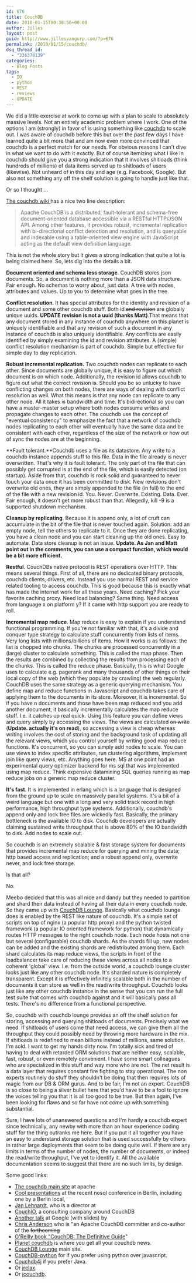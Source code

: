 ```yaml
---
id: 676
title: CouchDB
date: 2010-01-15T00:38:56+00:00
author: Jilles
layout: post
guid: http://www.jillesvangurp.com/?p=676
permalink: /2010/01/15/couchdb/
dsq_thread_id:
  - "336378139"
categories:
  - Blog Posts
tags:
  - IO
  - python
  - REST
  - reviews
  - UPDATE
---
```

We did a little exercise at work to come up with a plan to scale to absolutely massive levels. Not an entirely academic problem where I work. One of the options I am (strongly) in favor of is using something like [couchdb](http://couchdb.apache.org/) to scale out. I was aware of couchdb before this but over the past few days I have learned quite a bit more that and am now even more convinced that couchdb is a perfect match for our needs. For obvious reasons I can't dive in what we want to do with it exactly. But of course itemizing what I like in couchdb should give you a strong indication that it involves shitloads (think hundreds of millions) of data items served up to shitloads of users (likewise). Not unheard of in this day and age (e.g. Facebook, Google). But also not something any off the shelf solution is going to handle just like that.

Or so I thought ...

[The couchdb wiki ](http://wiki.apache.org/couchdb/)has a nice two line description:

> Apache CouchDB is a distributed, fault-tolerant and schema-free document-oriented database accessible via a RESTful HTTP/JSON API. Among other features, it provides robust, incremental replication with bi-directional conflict detection and resolution, and is queryable and indexable using a table-oriented view engine with JavaScript acting as the default view definition language.

This is not the whole story but it gives a strong indication that quite a lot is being claimed here. So, lets dig into the details a bit.

**Document oriented and schema less storage**. CouchDB stores json documents. So, a document is nothing more than a JSON data structure. Fair enough. No schemas to worry about, just data. A tree with nodes, attributes and values. Up to you to determine what goes in the tree. 

**Conflict resolution</strong>. It has special attributes for the identity and revision of a document and some other couchdb stuff. Both id <del datetime="2010-01-19T07:55:17+00:00">and revision</del> are globally unique uuids. <strong>UPDATE revision is not a uuid (thanks Matt)**.That means that any document stored in any instance of couchdb anywhere on this planet is uniquely identifiable and that any revision of such a document in any instance of couchdb is also uniquely identifiable. Any conflicts are easily identified by simply examining the id and revision attributes. A (simple) conflict resolution mechanism is part of couchdb. Simple but effective for simple day to day replication.

**Robust incremental replication.** Two couchdb nodes can replicate to each other. Since documents are globally unique, it is easy to figure out which document is on which node. Additionally, the revision id allows couchdb to figure out what the correct revision is. Should you be so unlucky to have conflicting changes on both nodes, there are ways of dealing with conflict resolution as well. What this means is that any node can replicate to any other node. All it takes is bandwidth and time. It's bidirectional so you can have a master-master setup where both nodes consume writes and propagate changes to each other. The couchdb use the concept of "eventual consistency" to emphasize the fact that a network of couchdb nodes replicating to each other will eventually have the same data and be consistent with each other, regardless of the size of the network or how out of sync the nodes are at the beginning.

**Fault tolerant.**Couchdb uses a file as its datastore. Any write to a couchdb instance appends stuff to this file. Data in the file already is never overwritten. That's why it is fault tolerant. The only part of the file that can possibly get corrupted is at the end of the file, which is easily detected (on startup). Aside from that, couchdb is rock solid and guaranteed to never touch your data once it has been committed to disk. New revisions don't overwrite old ones, they are simply appended to the file (in full) to the end of the file with a new revision id. You. Never. Overwrite. Existing. Data. Ever. Fair enough, it doesn't get more robust than that. Allegedly, kill -9 is a supported shutdown mechanism.

**Cleanup by replicating</strong>. Because it is append only, a lot of cruft can accumulate in the bit of the file that is never touched again. Solution: add an empty node, tell the others to replicate to it. Once they are done replicating, you have a clean node and you can start cleaning up the old ones. Easy to automate. Data store cleanup is not an issue. <strong>Update. As Jan and Matt point out in the comments, you can use a compact function, which would be a bit more efficient.**

**Restful**. CouchDBs native protocol is REST operations over HTTP. This means several things. First of all, there are no dedicated binary protocols, couchdb clients, drivers, etc. Instead you use normal REST and service related tooling to access couchdb. This is good because this is exactly what has made the internet work for all these years. Need caching? Pick your favorite caching proxy. Need load balancing? Same thing. Need access from language x on platform y? If it came with http support you are ready to roll.

**Incremental map reduce</strong>. Map reduce is easy to explain if you understand functional programming. If you're not familiar with that, it's a divide and conquer type strategy to calculate stuff concurrently from lists of items. Very long lists with millions/billions of items.  How it works is as follows: the list is chopped into chunks. The chunks are processed concurrently in a (large) cluster to calculate something. This is called the map phase. Then the results are combined by collecting the results from processing each of the chunks. This is called the reduce phase. Basically, this is what Google uses to calculate e.g. pagerank and many thousands of other things on their local copy of the web (which they populate by crawling) the web regularly. CouchDB uses the same strategy as a generic querying mechanism. You define map and reduce functions in Javascript and couchdb takes care of applying them to the documents in its store. Moreover, it is incremental. So if you have n documents and those have been map reduced and you add another document, it basically incrementally calculates the map reduce stuff. I.e. it catches up real quick. Using this feature you can define views and query simply by accessing the views. The views are calculated <del datetime="2010-01-19T07:55:17+00:00">on write</del> (<strong>Update. actually it's on read**), so accessing a view is cheap whereas writing involves the cost of storing and the background task of updating all the relevant views, which you control yourself by writing good map reduce functions. It's concurrent, so you can simply add nodes to scale. You can use views to index specific attributes, run clustering algorithms, implement join like query views, etc. Anything goes here. MS at one point had an experimental query optimizer backend for ms sql that was implemented using map reduce. Think expensive datamining SQL queries running as map reduce jobs on a generic map reduce cluster.

**It's fast**. It is implemented in erlang which is a language that is designed from the ground up to scale on massively parallel systems. It's a bit of a weird language but one with a long and very solid track record in high performance, high throughput type systems. Additionally, couchdb's append only and lock free files are wickedly fast. Basically, the primary bottleneck is the available IO to disk. Couchdb developers are actually claiming sustained write throughput that is above 80% of the IO bandwidth to disk. Add nodes to scale out.

So couchdb is an extremely scalable & fast storage system for documents that provides incremental map reduce for querying and mining the data; http based access and replication; and a robust append only, overwrite never, and lock free storage.

Is that all?

No.

Meebo decided that this was all nice and dandy but they needed to partition and shard their data instead of having all their data in every couchdb node. So they came up with [CouchDB Lounge](http://tilgovi.github.com/couchdb-lounge/). Basically what couchdb lounge does is enabled by the REST like nature of couchdb. It's a simple set of scripts on top of nginx (a popular http proxy) and the python twisted framework (a popular IO oriented framework for python) that dynamically routes HTTP messages to the right couchdb node. Each node hosts not one but several (configurable) couchdb shards. As the shards fill up, new nodes can be added and the existing shards are redistributed among them. Each shard calculates its map reduce views, the scripts in front of the loadbalancer take care of reducing these views across all nodes to a coherent 'global' view. I.e. from the outside world, a couchdb lounge cluster looks just like any other couchdb node. It's sharded nature is completely transparent. Except it is effectively infinitely scalable both in the number of documents it can store as well in the read/write throughput. Couchdb looks just like any other couchdb instance in the sense that you can run the full test suite that comes with couchdb against and it will basically pass all tests. There's no difference from a functional perspective.

So, couchdb with couchdb lounge provides an off the shelf solution for storing, accessing and querying shitloads of documents. Precisely what we need. If shitloads of users come that need access, we can give them all the throughput they could possibly need by throwing more hardware in the mix. If shitloads is redefined to mean billions instead of millions, same solution. I'm sold. I want to get my hands dirty now. I'm totally sick and tired of having to deal with retarded ORM solutions that are neither easy, scalable, fast, robust, or even remotely convenient. I have some smart colleagues who are specialized in this stuff and way more who are not. The net result is a data layer that requires constant fire fighting to stay operational. The non experts routinely do stuff they shouldn't be doing that then requires lots of magic from our DB & ORM gurus. And to be fair, I'm not an expert. CouchDB is so close to being a silver bullet here that you'd have to be a fool to ignore the voices telling you that it is all too good to be true. But then again, I've been looking for flaws and so far have not come up with something substantial.

Sure, I have lots of unanswered questions and I'm hardly a couchdb expert since technically, any newby with more than an hour experience coding stuff for the thing outranks me here. But if you put it all together you have an easy to understand storage solution that is used successfully by others in rather large deployments that seem to be doing quite well. If there are any limits in terms of the number of nodes, the number of documents, or indeed the read/write throughput, I've yet to identify it. All the available documentation seems to suggest that there are no such limits, by design.

Some good links:

- <a href="http://couchdb.apache.org/">The couchdb main site</a> at apache
- <a href="http://jan.prima.de/plok/archives/185-NoSQL-Berlin-Debrief.html">Cool presentations</a> at the recent nosql conference in Berlin, including one by a Berlin local, 
- <a href="http://jan.prima.de/~jan/plok/">Jan Lehnardt</a>, who is a director at
- <a href="http://couchio.com/">CouchIO</a>, a consulting company around CouchDB
- <a href="http://jchrisa.net/drl/_design/sofa/_show/post/CouchDB-Google-Tech-Talk">Another talk</a> at Google (with slides) by
- <a href="http://jchrisa.net">Chris Anderson</a> who is "an Apache CouchDB committer and co-author of the <del datetime="2010-01-14T22:41:25+00:00">forthcoming</del>
- <a href="http://books.couchdb.org/relax/">O'Reilly book "CouchDB: The Definitive Guide</a>"
- <a href="http://planet.couchdb.org/">Planet couchdb</a> is where you get all your couchdb news.
- [CouchDB Lounge](http://tilgovi.github.com/couchdb-lounge/) main site.
- <a href="http://code.google.com/p/couchdb-python/">CouchDB-python</a> for if you prefer using python over javascript.
- <a href="http://github.com/mbreese/couchdb4j">Couchdb4j</a> if you prefer Java.
- Or <a href="http://wiki.github.com/isterin/jrelax/">jrelax</a>.
- Or <a href="http://code.google.com/p/jcouchdb/">jcouchdb</a>.

